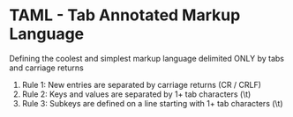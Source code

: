 # TAML - Tab Annotated Markup Language

Defining the coolest and simplest markup language delimited ONLY by tabs and carriage returns

1. Rule 1:  New entries are separated by carriage returns (CR / CRLF)
1. Rule 2:  Keys and values are separated by 1+ tab characters (\t)
1. Rule 3:  Subkeys are defined on a line starting with 1+ tab characters (\t)

